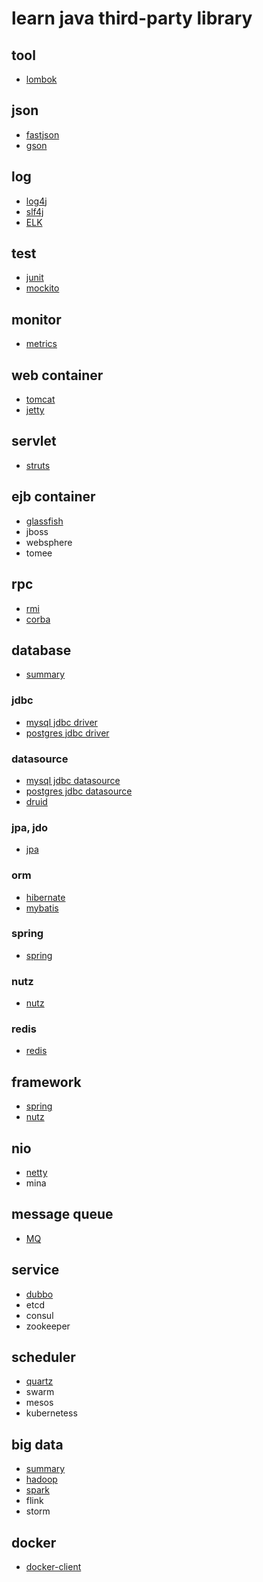 # learn java third-party library

## tool

- [lombok](https://github.com/gaoxinge/something/tree/master/learn%20java%20third-party%20library/lombok)

## json

- [fastjson](https://github.com/gaoxinge/something/tree/master/learn%20java%20third-party%20library/fastjson)
- [gson](https://github.com/gaoxinge/something/tree/master/learn%20java%20third-party%20library/gson)

## log

- [log4j](https://github.com/gaoxinge/something/tree/master/learn%20java%20third-party%20library/log4j)
- [slf4j](https://github.com/gaoxinge/something/tree/master/learn%20java%20third-party%20library/slf4j)
- [ELK](https://github.com/gaoxinge/something/tree/master/learn%20java%20third-party%20library/ELK)

## test

- [junit](https://github.com/gaoxinge/something/tree/master/learn%20java%20third-party%20library/junit)
- [mockito](https://github.com/gaoxinge/something/tree/master/learn%20java%20third-party%20library/mockito)

## monitor

- [metrics](https://github.com/gaoxinge/something/tree/master/learn%20java%20third-party%20library/metrics)

## web container

- [tomcat](https://github.com/gaoxinge/something/tree/master/learn%20java%20third-party%20library/tomcat)
- [jetty](https://github.com/gaoxinge/something/tree/master/learn%20java%20third-party%20library/jetty)

## servlet

- [struts](https://github.com/gaoxinge/something/tree/master/learn%20java%20third-party%20library/struts)

## ejb container

- [glassfish](https://github.com/gaoxinge/something/tree/master/learn%20java%20third-party%20library/glassfish)
- jboss
- websphere
- tomee

## rpc

- [rmi](https://github.com/gaoxinge/something/tree/master/learn%20java%20third-party%20library/rmi)
- [corba](https://github.com/gaoxinge/something/tree/master/learn%20java%20third-party%20library/corba)

## database

- [summary](https://github.com/gaoxinge/something/tree/master/learn%20java%20third-party%20library/summary)

### jdbc

- [mysql jdbc driver](https://github.com/gaoxinge/something/tree/master/learn%20java%20third-party%20library/mysql%20jdbc%20driver)
- [postgres jdbc driver](https://github.com/gaoxinge/something/tree/master/learn%20java%20third-party%20library/postgres%20jdbc%20driver)


### datasource

- [mysql jdbc datasource](https://github.com/gaoxinge/something/tree/master/learn%20java%20third-party%20library/mysql%20jdbc%20datasource)
- [postgres jdbc datasource](https://github.com/gaoxinge/something/tree/master/learn%20java%20third-party%20library/postgres%20jdbc%20datasource)
- [druid](https://github.com/gaoxinge/something/tree/master/learn%20java%20third-party%20library/druid)

### jpa, jdo

- [jpa](https://github.com/gaoxinge/something/tree/master/learn%20java%20third-party%20library/jpa)

### orm
  
- [hibernate](https://github.com/gaoxinge/something/tree/master/learn%20java%20third-party%20library/hibernate)
- [mybatis](https://github.com/gaoxinge/something/tree/master/learn%20java%20third-party%20library/mybatis)

### spring

- [spring](https://github.com/gaoxinge/something/tree/master/learn%20java%20third-party%20library/spring)

### nutz

- [nutz](https://github.com/gaoxinge/something/tree/master/learn%20java%20third-party%20library/nutz)

### redis

- [redis](https://github.com/gaoxinge/something/tree/master/learn%20java%20third-party%20library/redis)

## framework

- [spring](https://github.com/gaoxinge/something/tree/master/learn%20java%20third-party%20library/spring_)
- [nutz](https://github.com/gaoxinge/something/tree/master/learn%20java%20third-party%20library/nutz_)

## nio

- [netty](https://github.com/gaoxinge/something/tree/master/learn%20java%20third-party%20library/netty)
- mina

## message queue

- [MQ](https://github.com/gaoxinge/something/tree/master/learn%20java%20third-party%20library/MQ)

## service

- [dubbo](https://github.com/gaoxinge/something/tree/master/learn%20java%20third-party%20library/dubbo)
- etcd
- consul
- zookeeper

## scheduler

- [quartz](https://github.com/gaoxinge/something/tree/master/learn%20java%20third-party%20library/quartz)
- swarm
- mesos
- kubernetess

## big data

- [summary](https://github.com/gaoxinge/something/tree/master/learn%20java%20third-party%20library/summary_)
- [hadoop](https://github.com/gaoxinge/something/tree/master/learn%20java%20third-party%20library/hadoop)
- [spark](https://github.com/gaoxinge/something/tree/master/learn%20java%20third-party%20library/spark)
- flink
- storm

## docker

- [docker-client]()

